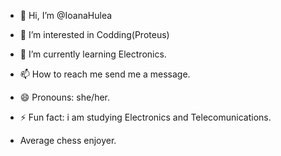 - 👋 Hi, I’m @IoanaHulea
- 👀 I’m interested in Codding(Proteus)
- 🌱 I’m currently learning Electronics.
  
- 📫 How to reach me send me a message.
- 😄 Pronouns: she/her.
- ⚡ Fun fact: i am studying Electronics and Telecomunications.
- Average chess enjoyer.

<!---
IoanaHulea/IoanaHulea is a ✨ special ✨ repository because its `README.md` (this file) appears on your GitHub profile.
You can click the Preview link to take a look at your changes.
--->
